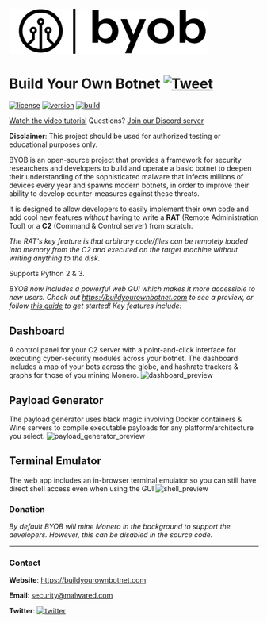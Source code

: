 <img src="https://raw.githubusercontent.com/malwaredllc/byob/master/byob/static/byob_logo_email-black.png" width="400px"></img>
# Build Your Own Botnet [![Tweet](https://img.shields.io/twitter/url/http/shields.io.svg?style=social)](https://twitter.com/intent/tweet?text=BYOB%20(Build%20Your%20Own%20Botnet)&url=https://github.com/malwaredllc/byob&via=malwaredllc&hashtags=botnet,python,infosec,github)
[![license](https://img.shields.io/badge/license-GPL-brightgreen.svg)](https://github.com/malwaredllc/byob/blob/master/LICENSE)
[![version](https://img.shields.io/badge/version-1.0-lightgrey.svg)](https://github.com/malwaredllc/byob)
[![build](https://img.shields.io/travis/com/malwaredllc/byob/master.svg)](https://travis-ci.com/malwaredllc/byob.svg?branch=master)


[Watch the video tutorial](https://www.youtube.com/watch?v=XCI9tcDVOMc)
Questions? [Join our Discord server](https://discord.com/channels/709150520446550097/709150520929026241)

__Disclaimer__: This project should be used for authorized testing or educational purposes only.

BYOB is an open-source project that provides a framework for security researchers and developers 
to build and operate a basic botnet to deepen their understanding of the sophisticated malware 
that infects millions of devices every year and spawns modern botnets, in order to improve their 
ability to develop counter-measures against these threats. 

It is designed to allow developers to easily implement their own code and add cool new
features *without* having to write a **RAT** (Remote Administration Tool) or a
**C2** (Command & Control server) from scratch.

*The RAT's key feature is that arbitrary code/files can be remotely loaded into memory
from the C2 and executed on the target machine without writing anything to the disk.*

Supports Python 2 & 3.

*BYOB now includes a powerful web GUI which makes it more accessible to new users. Check out https://buildyourownbotnet.com to see a preview, or follow [this guide](https://github.com/malwaredllc/byob/wiki) to get started! Key features include:*

## Dashboard
A control panel for your C2 server with a point-and-click interface for executing cyber-security modules across your botnet. The dashboard includes a map of your bots across the globe, and hashrate trackers & graphs for those of you mining Monero.
![dashboard_preview](https://github.com/malwaredllc/byob-app-local/blob/master/buildyourownbotnet/assets/images/previews/preview-dashboard.png)

## Payload Generator
The payload generator uses black magic involving Docker containers & Wine servers to compile executable payloads for any platform/architecture you select.
![payload_generator_preview](https://github.com/malwaredllc/byob-app-local/blob/master/buildyourownbotnet/assets/images/previews/preview-payloads2.png)

## Terminal Emulator
The web app includes an in-browser terminal emulator so you can still have direct shell access even when using the GUI
![shell_preview](https://github.com/malwaredllc/byob-app-local/blob/master/buildyourownbotnet/assets/images/previews/preview-shell2.png)


### Donation

*By default BYOB will mine Monero in the background to support the developers. However, this can be disabled in the source code.*
________________________________________________________________________________________________

### Contact

__Website__: https://buildyourownbotnet.com

__Email__: security@malwared.com

__Twitter__: [![twitter](https://img.shields.io/twitter/url/http/shields.io.svg?style=social)](https://twitter.com/malwaredllc)
